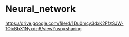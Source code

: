 # Neural_network

https://drive.google.com/file/d/1Du0mcy3dxK2FfzSJW-1OixBbX1Nyxdq6/view?usp=sharing
